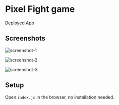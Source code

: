 # Pixel Fight game
[Deployed App](https://pixel-fight.netlify.app//)

## Screenshots
![screenshot-1](https://github.com/tungtung233/pixel-fight/blob/main/documents/screenshot-1.png?raw=true)

![screenshot-2](https://github.com/tungtung233/pixel-fight/blob/main/documents/screenshot-2.png?raw=true)

![screenshot-3](https://github.com/tungtung233/pixel-fight/blob/main/documents/screenshot-3.png?raw=true)

## Setup
Open ```index.js``` in the browser, no installation needed.